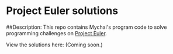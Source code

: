 # Project Euler solutions
##Description:
This repo contains Mychal's program code to solve programming challenges on <a href="https://projecteuler.net/">Project Euler</a>.

View the solutions here: (Coming soon.)
